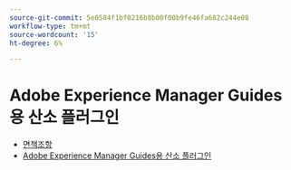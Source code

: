 ```yaml
---
source-git-commit: 5e0584f1bf0216b8b00f00b9fe46fa682c244e08
workflow-type: tm+mt
source-wordcount: '15'
ht-degree: 6%

---
```

# Adobe Experience Manager Guides용 산소 플러그인

- [면책조항](rebranding-disclaimer.md)
- [Adobe Experience Manager Guides용 산소 플러그인](use-aem-connector.md)

